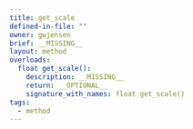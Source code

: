 ```yaml
---
title: get_scale
defined-in-file: ""
owner: gwjensen
brief: __MISSING__
layout: method
overloads:
  float get_scale():
    description: __MISSING__
    return: __OPTIONAL__
    signature_with_names: float get_scale()
tags:
  - method
---
```

